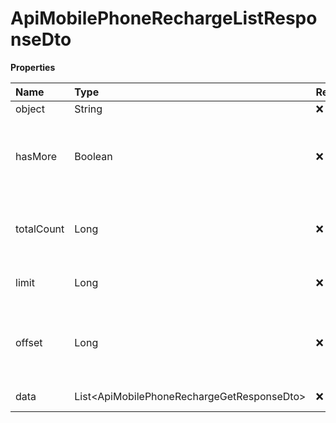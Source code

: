 # ApiMobilePhoneRechargeListResponseDto

**Properties**

| Name       | Type                                         | Required | Description                                                 |
| :--------- | :------------------------------------------- | :------- | :---------------------------------------------------------- |
| object     | String                                       | ❌       | Object type                                                 |
| hasMore    | Boolean                                      | ❌       | Indicates whether there is another page to be searched      |
| totalCount | Long                                         | ❌       | Total number of items for the filters entered               |
| limit      | Long                                         | ❌       | Number of objects per page                                  |
| offset     | Long                                         | ❌       | Position of the object from which the page should be loaded |
| data       | List\<ApiMobilePhoneRechargeGetResponseDto\> | ❌       | List of objects                                             |

<!-- This file was generated by liblab | https://liblab.com/ -->
